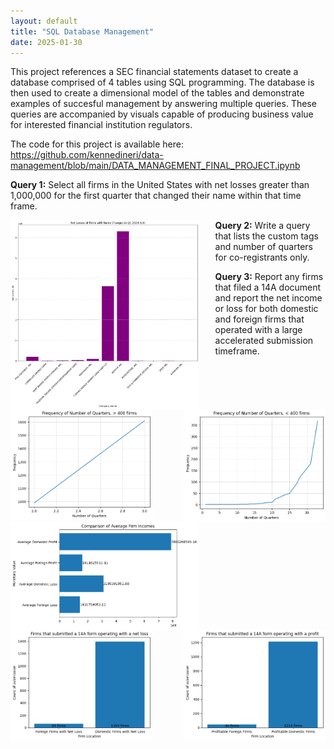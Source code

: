 ```yaml
---
layout: default
title: "SQL Database Management"
date: 2025-01-30
---
```


This project references a SEC financial statements dataset to create a database comprised of 4 tables using SQL programming. The database is then used to create a dimensional model of the tables and demonstrate examples of succesful management by answering multiple queries. These queries are accompanied by visuals capable of producing business value for interested financial institution regulators.

The code for this project is available here: https://github.com/kennedineri/data-management/blob/main/DATA_MANAGEMENT_FINAL_PROJECT.ipynb

**Query 1:** Select all firms in the United States with net losses greater than 1,000,000 for the first quarter that changed their name within that time frame.

<div style="width: 100%;">
    <img src="https://github.com/kennedineri/data-management/blob/main/query-images/Q1%20Total%20Net%20Losses%20.png?raw=true" alt="Left Image" style="width: 60%; float: left; margin-right: 5%;">
</div>

**Query 2:** Write a query that lists the custom tags and number of quarters for co-registrants only.

<div style="width: 100%;">
    <img src="https://github.com/kennedineri/data-management/blob/main/query-images/Q2%20Frequency%20of%20Custom%20Tags%20%3E%20400.png?raw=true" alt="Left Image" style="width: 45%; float: left; margin-right: 5%;">
    <img src="https://github.com/kennedineri/data-management/blob/main/query-images/Q2%20Frequency%20of%20Custom%20Tags%20%3C%20400.png?raw=true" alt="Right Image" style="width: 45%; float: right;">
</div>

**Query 3:** Report any firms that filed a 14A document and report the net income or loss for both domestic and foreign firms that operated with a large accelerated submission timeframe.

<div style="width: 100%;">
    <img src="https://github.com/kennedineri/data-management/blob/main/query-images/Q3%20Average%20Foreign%20&%20Domestic%20Incomes.png?raw=true" alt="Left Image" style="width: 60%; float: left; margin-right: 5%;">
</div>

<div style="width: 100%;">
    <img src="https://github.com/kennedineri/data-management/blob/main/query-images/Q3%2014A%20Form%20Submisson%20Losses.png?raw=true" alt="Left Image" style="width: 45%; float: left; margin-right: 5%;">
    <img src="https://github.com/kennedineri/data-management/blob/main/query-images/Q3%2014A%20Forms%20with%20Profits.png?raw=true" alt="Right Image" style="width: 45%; float: right;">
</div>
